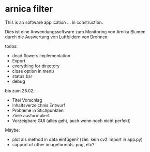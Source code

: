 # arnica filter

This is an software application  ... in construction.

Dies ist eine Anwendungssoftware zum Monitoring von Arnika Blumen durch die Auswertung von Luftbildern von Drohnen

todos:

- dead flowers implementation
- Export
- everything for directory
- close option in menu
- status bar
- debug


bis zum 25.02.:
- Titel Vorschlag
- Inhaltsverzeichnis Entwurf
- Probleme in Stichpunkten
- Ziele ausformuliert
- Vorzeigbare GUI (alles geht, auch wenn noch nicht perfekt)

Maybe:
- plot als method in data einfügen? (ziel: kein cv2 import in app.py)
- support of other imageformats .png, etc?

